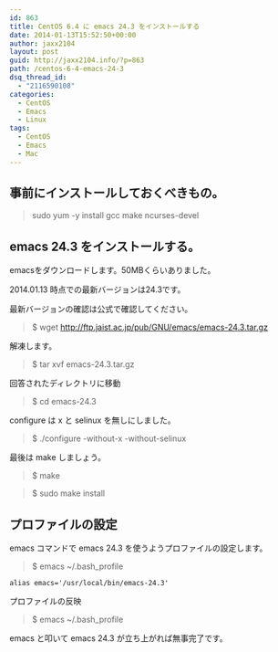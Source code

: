 ```yaml
---
id: 863
title: CentOS 6.4 に emacs 24.3 をインストールする
date: 2014-01-13T15:52:50+00:00
author: jaxx2104
layout: post
guid: http://jaxx2104.info/?p=863
path: /centos-6-4-emacs-24-3
dsq_thread_id:
  - "2116590108"
categories:
  - CentOS
  - Emacs
  - Linux
tags:
  - CentOS
  - Emacs
  - Mac
---
```

## 事前にインストールしておくべきもの。

> sudo yum -y install gcc make ncurses-devel

## emacs 24.3 をインストールする。

emacsをダウンロードします。50MBくらいありました。

2014.01.13 時点での最新バージョンは24.3です。

最新バージョンの確認は公式で確認してください。

> $ wget http://ftp.jaist.ac.jp/pub/GNU/emacs/emacs-24.3.tar.gz

解凍します。

<!--more-->

> $ tar xvf emacs-24.3.tar.gz

回答されたディレクトリに移動

> $ cd emacs-24.3

configure は x と selinux を無しにしました。

> $ ./configure -without-x -without-selinux

最後は make しましょう。

> $ make

> $ sudo make install

## プロファイルの設定

emacs コマンドで emacs 24.3 を使うようプロファイルの設定します。

> $ emacs ~/.bash_profile

```
alias emacs='/usr/local/bin/emacs-24.3'
```

プロファイルの反映

> $ emacs ~/.bash_profile

emacs と叩いて emacs 24.3 が立ち上がれば無事完了です。
